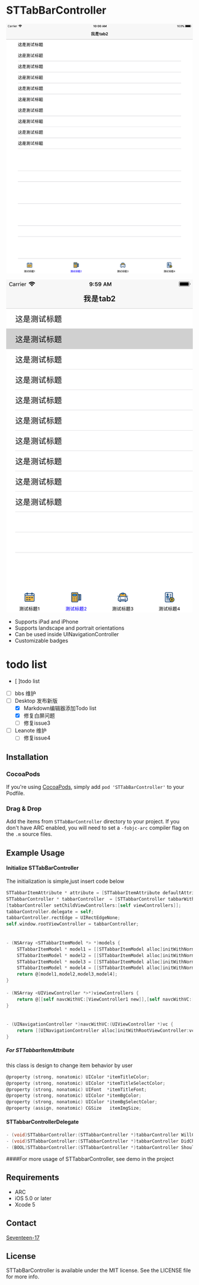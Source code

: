 # STTabBarController

[![iPad screenshot](Screenshots/iPad.png)](Screenshots/iPhone.png)

[![iPhone screenshot](Screenshots/iPhone.png)](Screenshots/iPhone.png)

* Supports iPad and iPhone
* Supports landscape and portrait orientations
* Can be used inside UINavigationController
* Customizable badges

# todo list
- [ ]todo list
- [ ] bbs 维护
- [ ] Desktop 发布新版
    - [x] Markdown编辑器添加Todo list
    - [x] 修复白屏问题
    - [ ] 修复issue3
- [ ] Leanote 维护
    - [ ] 修复issue4

## Installation

### CocoaPods

If you're using [CocoaPods](http://www.cocoapods.org), simply add `pod 'STTabBarController'` to your Podfile.

### Drag & Drop

Add the items from `STTabBarController` directory to your project. If you don't have ARC enabled, you will need to set a `-fobjc-arc` compiler flag on the `.m` source files.

## Example Usage

#### Initialize STTabBarController

The initialization is simple,just insert code below

```objective-c
STTabbarItemAttribute * attribute = [STTabbarItemAttribute defaultAttribute];
STTabbarController * tabbarController  = [STTabbarController tabbarWithItemModels:[self models] ItemAppearce:attribute];
[tabbarController setChildViewControllers:[self viewControllers]];
tabbarController.delegate = self;
tabbarController.rectEdge = UIRectEdgeNone;
self.window.rootViewController = tabbarController;


- (NSArray <STTabbarItemModel *> *)models {
    STTabbarItemModel * model1 = [[STTabbarItemModel alloc]initWithNormalImageName:@"1_normal" andSelectImageName:@"1_select" andTitle:@"测试标题1"];
    STTabbarItemModel * model2 = [[STTabbarItemModel alloc]initWithNormalImageName:@"2_normal" andSelectImageName:@"2_select" andTitle:@"测试标题2"];
    STTabbarItemModel * model3 = [[STTabbarItemModel alloc]initWithNormalImageName:@"3_normal" andSelectImageName:@"3_select" andTitle:@"测试标题3"];
    STTabbarItemModel * model4 = [[STTabbarItemModel alloc]initWithNormalImageName:@"4_normal" andSelectImageName:@"4_select" andTitle:@"测试标题4"];
    return @[model1,model2,model3,model4];
}

- (NSArray <UIViewController *>*)viewControllers {
    return @[[self navcWithVC:[ViewController1 new]],[self navcWithVC:[ViewController2 new]],[self navcWithVC:[ViewController3 new]],[self navcWithVC:[ViewController4 new]]];
}


- (UINavigationController *)navcWithVC:(UIViewController *)vc {
    return [[UINavigationController alloc]initWithRootViewController:vc];
}

```

##### For STTabbarItemAttribute
this class is design to change item behavior by user 

```objective-c
@property (strong, nonatomic) UIColor *itemTitleColor;
@property (strong, nonatomic) UIColor *itemTitleSelectColor;
@property (strong, nonatomic) UIFont  *itemTitleFont;
@property (strong, nonatomic) UIColor *itemBgColor;
@property (strong, nonatomic) UIColor *itemBgSelectColor;
@property (assign, nonatomic) CGSize   itemImgSize;
```

#### STTabbarControllerDelegate
```objective-c
- (void)STTabbarController:(STTabbarController *)tabbarController WillChangeSelectIndex:(NSInteger)selectIndex;
- (void)STTabbarController:(STTabbarController *)tabbarController DidChangeSelectIndex:(NSInteger)selectIndex;
- (BOOL)STTabbarController:(STTabbarController *)tabbarController ShouldChangeSelectIndex:(NSInteger)selectIndex;

```

####For more usage of STTabbarController, see demo in the project 

## Requirements

* ARC
* iOS 5.0 or later
* Xcode 5

## Contact

[Seventeen-17](http://weibo.com/seventeen1717171717)   

## License

STTabBarController is available under the MIT license. See the LICENSE file for more info.

